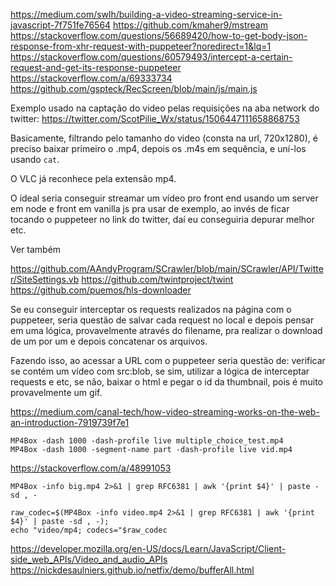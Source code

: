 <https://medium.com/swlh/building-a-video-streaming-service-in-javascript-7f751fe76564>
<https://github.com/kmaher9/mstream>
<https://stackoverflow.com/questions/56689420/how-to-get-body-json-response-from-xhr-request-with-puppeteer?noredirect=1&lq=1>
<https://stackoverflow.com/questions/60579493/intercept-a-certain-request-and-get-its-response-puppeteer>
<https://stackoverflow.com/a/69333734>
<https://github.com/gspteck/RecScreen/blob/main/js/main.js>

Exemplo usado na captação do video pelas requisições na aba network do twitter: <https://twitter.com/ScotPilie_Wx/status/1506447111658868753>

Basicamente, filtrando pelo tamanho do video (consta na url, 720x1280), é preciso baixar primeiro o .mp4, depois os .m4s em sequência, e uní-los usando `cat`.

O VLC já reconhece pela extensão mp4.

O ideal seria conseguir streamar um vídeo pro front end usando um server em node e front em vanilla js pra usar de exemplo, ao invés de ficar tocando o puppeteer no link do twitter, daí eu conseguiria depurar melhor etc.

Ver também

<https://github.com/AAndyProgram/SCrawler/blob/main/SCrawler/API/Twitter/SiteSettings.vb>
<https://github.com/twintproject/twint>
<https://github.com/puemos/hls-downloader>

Se eu conseguir interceptar os requests realizados na página com o puppeteer, seria questão de salvar cada request no local e depois pensar em uma lógica, provavelmente através do filename, pra realizar o download de um por um e depois concatenar os arquivos.

Fazendo isso, ao acessar a URL com o puppeteer seria questão de: verificar se contém um vídeo com src:blob,
se sim, utilizar a lógica de interceptar requests e etc, se não, baixar o html e pegar o id da thumbnail, pois é muito provavelmente um gif.

<https://medium.com/canal-tech/how-video-streaming-works-on-the-web-an-introduction-7919739f7e1>

```
MP4Box -dash 1000 -dash-profile live multiple_choice_test.mp4
MP4Box -dash 1000 -segment-name part -dash-profile live vid.mp4
```

<https://stackoverflow.com/a/48991053>
```
MP4Box -info big.mp4 2>&1 | grep RFC6381 | awk '{print $4}' | paste -sd , -

raw_codec=$(MP4Box -info video.mp4 2>&1 | grep RFC6381 | awk '{print $4}' | paste -sd , -);
echo "video/mp4; codecs="$raw_codec
```

<https://developer.mozilla.org/en-US/docs/Learn/JavaScript/Client-side_web_APIs/Video_and_audio_APIs>
<https://nickdesaulniers.github.io/netfix/demo/bufferAll.html>
